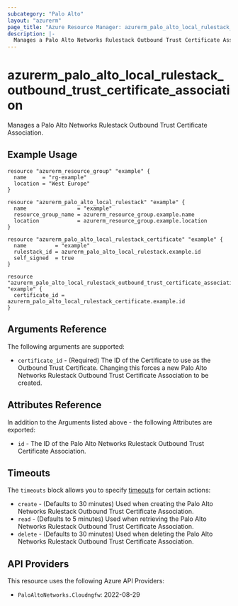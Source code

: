 ```yaml
---
subcategory: "Palo Alto"
layout: "azurerm"
page_title: "Azure Resource Manager: azurerm_palo_alto_local_rulestack_outbound_trust_certificate_association"
description: |-
  Manages a Palo Alto Networks Rulestack Outbound Trust Certificate Association.
---
```


# azurerm_palo_alto_local_rulestack_outbound_trust_certificate_association

Manages a Palo Alto Networks Rulestack Outbound Trust Certificate Association.

## Example Usage

```hcl
resource "azurerm_resource_group" "example" {
  name     = "rg-example"
  location = "West Europe"
}

resource "azurerm_palo_alto_local_rulestack" "example" {
  name                = "example"
  resource_group_name = azurerm_resource_group.example.name
  location            = azurerm_resource_group.example.location
}

resource "azurerm_palo_alto_local_rulestack_certificate" "example" {
  name         = "example"
  rulestack_id = azurerm_palo_alto_local_rulestack.example.id
  self_signed  = true
}

resource "azurerm_palo_alto_local_rulestack_outbound_trust_certificate_association" "example" {
  certificate_id = azurerm_palo_alto_local_rulestack_certificate.example.id
}
```

## Arguments Reference

The following arguments are supported:

* `certificate_id` - (Required) The ID of the Certificate to use as the Outbound Trust Certificate. Changing this forces a new Palo Alto Networks Rulestack Outbound Trust Certificate Association to be created.

## Attributes Reference

In addition to the Arguments listed above - the following Attributes are exported: 

* `id` - The ID of the Palo Alto Networks Rulestack Outbound Trust Certificate Association.

## Timeouts

The `timeouts` block allows you to specify [timeouts](https://www.terraform.io/language/resources/syntax#operation-timeouts) for certain actions:

* `create` - (Defaults to 30 minutes) Used when creating the Palo Alto Networks Rulestack Outbound Trust Certificate Association.
* `read` - (Defaults to 5 minutes) Used when retrieving the Palo Alto Networks Rulestack Outbound Trust Certificate Association.
* `delete` - (Defaults to 30 minutes) Used when deleting the Palo Alto Networks Rulestack Outbound Trust Certificate Association.

## API Providers
<!-- This section is generated, changes will be overwritten -->
This resource uses the following Azure API Providers:

* `PaloAltoNetworks.Cloudngfw`: 2022-08-29
